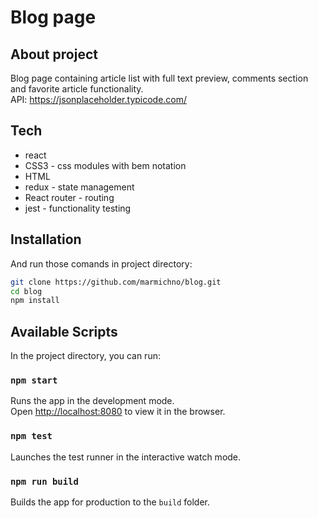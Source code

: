 # Blog page

## About project

Blog page containing article list with full text preview, comments section and favorite article functionality.<br>
API: https://jsonplaceholder.typicode.com/

## Tech

- react
- CSS3 - css modules with bem notation
- HTML
- redux - state management
- React router - routing
- jest - functionality testing

## Installation

And run those comands in project directory:
```sh
git clone https://github.com/marmichno/blog.git
cd blog
npm install
```

## Available Scripts

In the project directory, you can run:

### `npm start`

Runs the app in the development mode.\
Open [http://localhost:8080](http://localhost:8080) to view it in the browser.

### `npm test`

Launches the test runner in the interactive watch mode.

### `npm run build`

Builds the app for production to the `build` folder.

